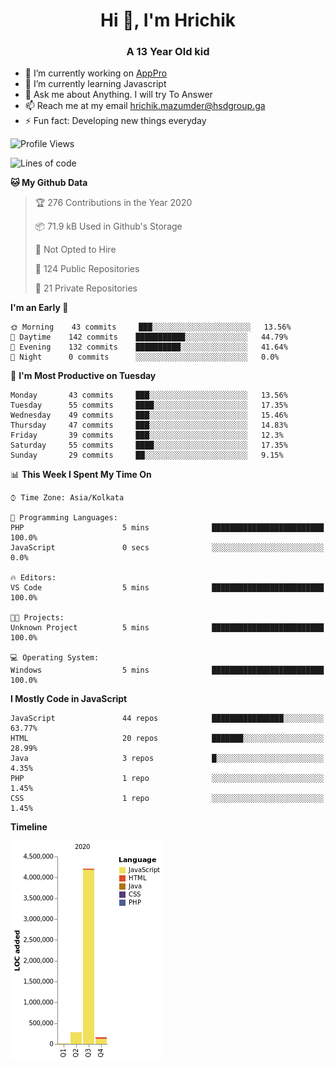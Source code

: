 <h1 align="center">Hi 👋, I'm Hrichik</h1>
<h3 align="center">A 13 Year Old kid</h3>


- 🔭 I’m currently working on [AppPro](https://apppro.in)
- 🌱 I’m currently learning Javascript
- 💬 Ask me about Anything. I will try To Answer
- 📫 Reach me at my email hrichik.mazumder@hsdgroup.ga
- ⚡ Fun fact: Developing new things everyday

<!--START_SECTION:waka-->
![Profile Views](http://img.shields.io/badge/Profile%20Views-4-blue)

![Lines of code](https://img.shields.io/badge/From%20Hello%20World%20I%27ve%20Written-3.9%20million%20lines%20of%20code-blue)

**🐱 My Github Data** 

> 🏆 276 Contributions in the Year 2020
 > 
> 📦 71.9 kB Used in Github's Storage 
 > 
> 🚫 Not Opted to Hire
 > 
> 📜 124 Public Repositories
 > 
> 🔑 21 Private Repositories 

**I'm an Early 🐤** 

```text
🌞 Morning    43 commits     ███░░░░░░░░░░░░░░░░░░░░░░   13.56% 
🌆 Daytime    142 commits    ███████████░░░░░░░░░░░░░░   44.79% 
🌃 Evening    132 commits    ██████████░░░░░░░░░░░░░░░   41.64% 
🌙 Night      0 commits      ░░░░░░░░░░░░░░░░░░░░░░░░░   0.0%

```
📅 **I'm Most Productive on Tuesday** 

```text
Monday       43 commits     ███░░░░░░░░░░░░░░░░░░░░░░   13.56% 
Tuesday      55 commits     ████░░░░░░░░░░░░░░░░░░░░░   17.35% 
Wednesday    49 commits     ███░░░░░░░░░░░░░░░░░░░░░░   15.46% 
Thursday     47 commits     ███░░░░░░░░░░░░░░░░░░░░░░   14.83% 
Friday       39 commits     ███░░░░░░░░░░░░░░░░░░░░░░   12.3% 
Saturday     55 commits     ████░░░░░░░░░░░░░░░░░░░░░   17.35% 
Sunday       29 commits     ██░░░░░░░░░░░░░░░░░░░░░░░   9.15%

```


📊 **This Week I Spent My Time On** 

```text
⌚︎ Time Zone: Asia/Kolkata

💬 Programming Languages: 
PHP                      5 mins              █████████████████████████   100.0% 
JavaScript               0 secs              ░░░░░░░░░░░░░░░░░░░░░░░░░   0.0%

🔥 Editors: 
VS Code                  5 mins              █████████████████████████   100.0%

🐱‍💻 Projects: 
Unknown Project          5 mins              █████████████████████████   100.0%

💻 Operating System: 
Windows                  5 mins              █████████████████████████   100.0%

```

**I Mostly Code in JavaScript** 

```text
JavaScript               44 repos            ████████████████░░░░░░░░░   63.77% 
HTML                     20 repos            ███████░░░░░░░░░░░░░░░░░░   28.99% 
Java                     3 repos             █░░░░░░░░░░░░░░░░░░░░░░░░   4.35% 
PHP                      1 repo              ░░░░░░░░░░░░░░░░░░░░░░░░░   1.45% 
CSS                      1 repo              ░░░░░░░░░░░░░░░░░░░░░░░░░   1.45%

```


**Timeline**

![Chart not found](https://github.com/hrichiksite/hrichiksite/blob/master/charts/bar_graph.png) 


<!--END_SECTION:waka-->
